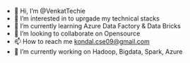 - 👋 Hi, I’m @VenkatTechie
- 👀 I’m interested in to uprgade my technical stacks
- 🌱 I’m currently learning Azure Data Factory & Data Bricks
- 💞️ I’m looking to collaborate on Opensource
- 📫 How to reach me kondal.cse09@gmail.com
- 🔭 I’m currently working on Hadoop, Bigdata, Spark, Azure 

<!---
VenkatTechie/VenkatTechie is a ✨ special ✨ repository because its `README.md` (this file) appears on your GitHub profile.
You can click the Preview link to take a look at your changes.
--->
